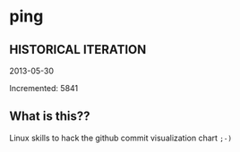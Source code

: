 # ping

## HISTORICAL ITERATION
2013-05-30

Incremented: 5841

## What is this?? 
Linux skills to hack the github commit visualization chart `;-)`
